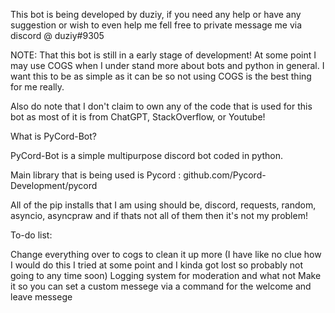 This bot is being developed by duziy, if you need any help or have any suggestion or wish to even help me fell free to private message me via discord @ duziy#9305

NOTE: That this bot is still in a early stage of development! At some point I may use COGS when I under stand more about bots and python in general. I want this to be as simple as it can be so not using COGS is the best thing for me really.

Also do note that I don't claim to own any of the code that is used for this bot as most of it is from ChatGPT, StackOverflow, or Youtube!

What is PyCord-Bot?

PyCord-Bot is a simple multipurpose discord bot coded in python.

Main library that is being used is Pycord : github.com/Pycord-Development/pycord

All of the pip installs that I am using should be, discord, requests, random, asyncio, asyncpraw and if thats not all of them then it's not my problem!


To-do list:

Change everything over to cogs to clean it up more (I have like no clue how I would do this I tried at some point and I kinda got lost so probably not going to any time soon)
Logging system for moderation and what not
Make it so you can set a custom messege via a command for the welcome and leave messege
